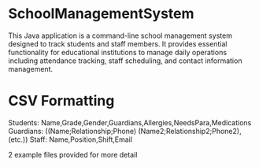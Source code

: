 # SchoolManagementSystem
This Java application is a command-line school management system designed to track students and staff members. It provides essential functionality for educational institutions to manage daily operations including attendance tracking, staff scheduling, and contact information management.

# CSV Formatting
Students:  Name,Grade,Gender,Guardians,Allergies,NeedsPara,Medications
  Guardians: ((Name;Relationship;Phone) (Name2;Relationship2;Phone2), (etc.))
Staff: Name,Position,Shift,Email

2 example files provided for more detail
